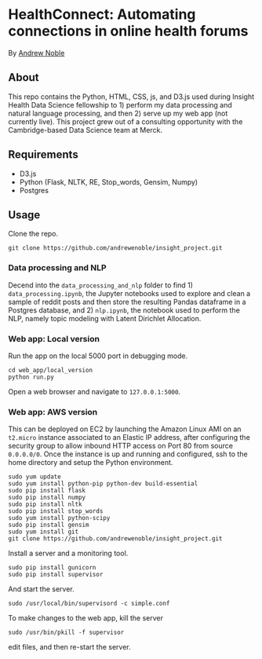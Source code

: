 # HealthConnect: Automating connections in online health forums

By [Andrew Noble](http://andrewenoble.com)

## About

This repo contains the Python, HTML, CSS, js, and D3.js used during Insight Health Data Science fellowship to 1) perform my data processing and natural language processing, and then 2) serve up my web app (not currently live).  This project grew out of a consulting opportunity with the Cambridge-based Data Science team at Merck.

## Requirements

* D3.js
* Python (Flask, NLTK, RE, Stop_words, Gensim, Numpy)
* Postgres

## Usage

Clone the repo.
```
git clone https://github.com/andrewenoble/insight_project.git
```

### Data processing and NLP

Decend into the ```data_processing_and_nlp``` folder to find 1) ```data_processing.ipynb```, the Jupyter notebooks used to explore and clean a sample of reddit posts and then store the resulting Pandas dataframe in a Postgres database, and 2) ```nlp.ipynb```, the notebook used to perform the NLP, namely topic modeling with Latent Dirichlet Allocation.

### Web app: Local version

Run the app on the local 5000 port in debugging mode.
```
cd web_app/local_version
python run.py
```
Open a web browser and navigate to ```127.0.0.1:5000```.

### Web app: AWS version

This can be deployed on EC2 by launching the Amazon Linux AMI on an ```t2.micro``` instance associated to an Elastic IP address, after configuring the security group to allow inbound HTTP access on Port 80 from source ```0.0.0.0/0```.  Once the instance is up and running and configured, ssh to the home directory and setup the Python environment.
```
sudo yum update
sudo yum install python-pip python-dev build-essential
sudo pip install flask
sudo pip install numpy
sudo pip install nltk
sudo pip install stop_words
sudo yum install python-scipy
sudo pip install gensim 
sudo yum install git 
git clone https://github.com/andrewenoble/insight_project.git
```
Install a server and a monitoring tool.
```
sudo pip install gunicorn
sudo pip install supervisor
```
And start the server.
```
sudo /usr/local/bin/supervisord -c simple.conf
```
To make changes to the web app, kill the server
```
sudo /usr/bin/pkill -f supervisor
```
edit files, and then re-start the server.  
